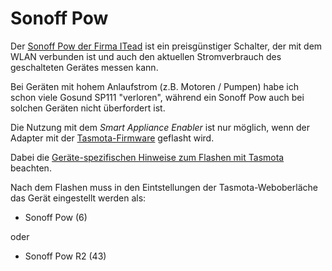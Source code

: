 # Sonoff Pow
Der [Sonoff Pow der Firma ITead](https://www.itead.cc/sonoff-pow.html) ist ein preisgünstiger Schalter, der mit dem WLAN verbunden ist und auch den aktuellen Stromverbrauch des geschalteten Gerätes messen kann.

Bei Geräten mit hohem Anlaufstrom (z.B. Motoren / Pumpen) habe ich schon viele Gosund SP111 "verloren", während ein Sonoff Pow auch bei solchen Geräten nicht überfordert ist.

Die Nutzung mit dem *Smart Appliance Enabler* ist nur möglich, wenn der Adapter mit der [Tasmota-Firmware](Tasmota_DE.md) geflasht wird.

Dabei die [Geräte-spezifischen Hinweise zum Flashen mit Tasmota](https://tasmota.github.io/docs/devices/Sonoff-Pow/) beachten.

Nach dem Flashen muss in den Eintstellungen der Tasmota-Weboberläche das Gerät eingestellt werden als:
- Sonoff Pow (6)

oder

- Sonoff Pow R2 (43)
